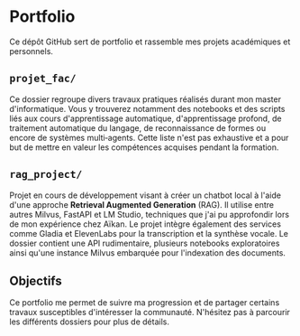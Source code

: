# Portfolio

Ce dépôt GitHub sert de portfolio et rassemble mes projets académiques et personnels.

## `projet_fac/`
Ce dossier regroupe divers travaux pratiques réalisés durant mon master d'informatique. Vous y trouverez notamment des notebooks et des scripts liés aux cours d'apprentissage automatique, d'apprentissage profond, de traitement automatique du langage, de reconnaissance de formes ou encore de systèmes multi‑agents. Cette liste n'est pas exhaustive et a pour but de mettre en valeur les compétences acquises pendant la formation.

## `rag_project/`
Projet en cours de développement visant à créer un chatbot local à l'aide d'une approche **Retrieval Augmented Generation** (RAG). Il utilise entre autres Milvus, FastAPI et LM Studio, techniques que j'ai pu approfondir lors de mon expérience chez Aïkan. Le projet intègre également des services comme Gladia et ElevenLabs pour la transcription et la synthèse vocale. Le dossier contient une API rudimentaire, plusieurs notebooks exploratoires ainsi qu'une instance Milvus embarquée pour l'indexation des documents.

## Objectifs
Ce portfolio me permet de suivre ma progression et de partager certains travaux susceptibles d'intéresser la communauté. N'hésitez pas à parcourir les différents dossiers pour plus de détails.

